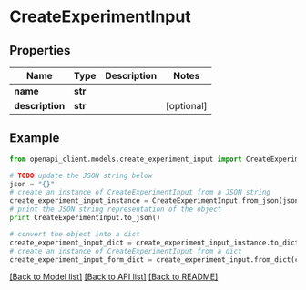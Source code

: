 # CreateExperimentInput


## Properties

Name | Type | Description | Notes
------------ | ------------- | ------------- | -------------
**name** | **str** |  | 
**description** | **str** |  | [optional] 

## Example

```python
from openapi_client.models.create_experiment_input import CreateExperimentInput

# TODO update the JSON string below
json = "{}"
# create an instance of CreateExperimentInput from a JSON string
create_experiment_input_instance = CreateExperimentInput.from_json(json)
# print the JSON string representation of the object
print CreateExperimentInput.to_json()

# convert the object into a dict
create_experiment_input_dict = create_experiment_input_instance.to_dict()
# create an instance of CreateExperimentInput from a dict
create_experiment_input_form_dict = create_experiment_input.from_dict(create_experiment_input_dict)
```
[[Back to Model list]](../README.md#documentation-for-models) [[Back to API list]](../README.md#documentation-for-api-endpoints) [[Back to README]](../README.md)


